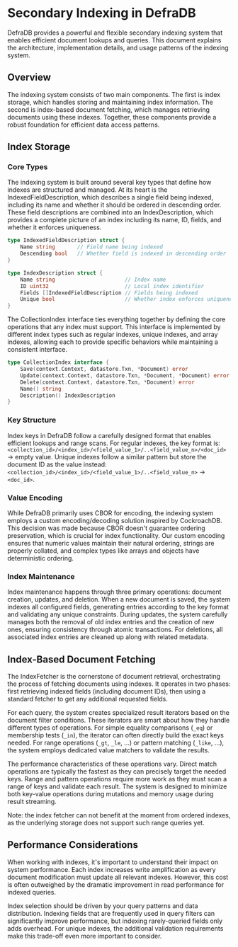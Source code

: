 # Secondary Indexing in DefraDB

DefraDB provides a powerful and flexible secondary indexing system that enables efficient document lookups and queries. This document explains the architecture, implementation details, and usage patterns of the indexing system.

## Overview

The indexing system consists of two main components. The first is index storage, which handles storing and maintaining index information. The second is index-based document fetching, which manages retrieving documents using these indexes. Together, these components provide a robust foundation for efficient data access patterns.

## Index Storage

### Core Types

The indexing system is built around several key types that define how indexes are structured and managed. At its heart is the IndexedFieldDescription, which describes a single field being indexed, including its name and whether it should be ordered in descending order. These field descriptions are combined into an IndexDescription, which provides a complete picture of an index including its name, ID, fields, and whether it enforces uniqueness.

```go
type IndexedFieldDescription struct {
    Name string       // Field name being indexed
    Descending bool   // Whether field is indexed in descending order
}

type IndexDescription struct {
    Name string                      // Index name
    ID uint32                        // Local index identifier
    Fields []IndexedFieldDescription // Fields being indexed
    Unique bool                      // Whether index enforces uniqueness
}
```

The CollectionIndex interface ties everything together by defining the core operations that any index must support. This interface is implemented by different index types such as regular indexes, unique indexes, and array indexes, allowing each to provide specific behaviors while maintaining a consistent interface.

```go
type CollectionIndex interface {
    Save(context.Context, datastore.Txn, *Document) error
    Update(context.Context, datastore.Txn, *Document, *Document) error
    Delete(context.Context, datastore.Txn, *Document) error
    Name() string
    Description() IndexDescription
}
```

### Key Structure

Index keys in DefraDB follow a carefully designed format that enables efficient lookups and range scans. For regular indexes, the key format is:
`<collection_id>/<index_id>/<field_value_1>/..<field_value_n>/<doc_id>` -> empty value. 
Unique indexes follow a similar pattern but store the document ID as the value instead: 
`<collection_id>/<index_id>/<field_value_1>/..<field_value_n>` -> `<doc_id>`.

### Value Encoding

While DefraDB primarily uses CBOR for encoding, the indexing system employs a custom encoding/decoding solution inspired by CockroachDB. This decision was made because CBOR doesn't guarantee ordering preservation, which is crucial for index functionality. Our custom encoding ensures that numeric values maintain their natural ordering, strings are properly collated, and complex types like arrays and objects have deterministic ordering.

### Index Maintenance

Index maintenance happens through three primary operations: document creation, updates, and deletion. When a new document is saved, the system indexes all configured fields, generating entries according to the key format and validating any unique constraints. During updates, the system carefully manages both the removal of old index entries and the creation of new ones, ensuring consistency through atomic transactions. For deletions, all associated index entries are cleaned up along with related metadata.

## Index-Based Document Fetching

The IndexFetcher is the cornerstone of document retrieval, orchestrating the process of fetching documents using indexes. It operates in two phases: first retrieving indexed fields (including document IDs), then using a standard fetcher to get any additional requested fields.

For each query, the system creates specialized result iterators based on the document filter conditions. These iterators are smart about how they handle different types of operations. For simple equality comparisons (`_eq`) or membership tests (`_in`), the iterator can often directly build the exact keys needed. For range operations (`_gt`, `_le`, ...) or pattern matching (`_like`, ...), the system employs dedicated value matchers to validate the results.

The performance characteristics of these operations vary. Direct match operations are typically the fastest as they can precisely target the needed keys. Range and pattern operations require more work as they must scan a range of keys and validate each result. The system is designed to minimize both key-value operations during mutations and memory usage during result streaming.

Note: the index fetcher can not benefit at the moment from ordered indexes, as the underlying storage does not support such range queries yet.

## Performance Considerations

When working with indexes, it's important to understand their impact on system performance. Each index increases write amplification as every document modification must update all relevant indexes. However, this cost is often outweighed by the dramatic improvement in read performance for indexed queries.

Index selection should be driven by your query patterns and data distribution. Indexing fields that are frequently used in query filters can significantly improve performance, but indexing rarely-queried fields only adds overhead. For unique indexes, the additional validation requirements make this trade-off even more important to consider.
